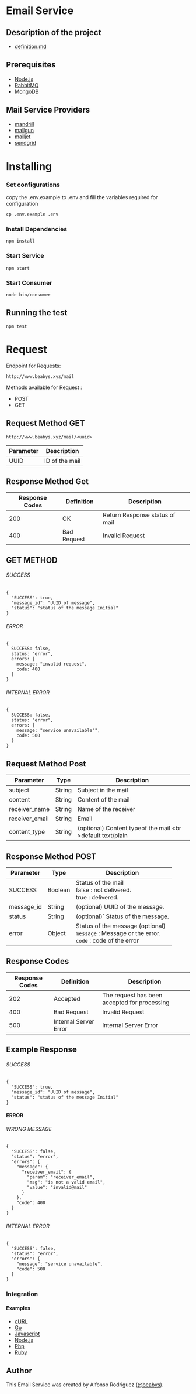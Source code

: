 Email Service
=============
## Description of the project

* [definition.md](./docs/definition.md)

## Prerequisites
* [Node.js](https://nodejs.org)
* [RabbitMQ](https://www.rabbitmq.com/)
* [MongoDB](https://www.mongodb.com/)

## Mail Service Providers
* [mandrill](https://mandrillapp.com/)
* [mailgun](https://www.mailgun.com/)
* [mailjet](https://www.mailjet.com/)
* [sendgrid](https://sendgrid.com/)

# Installing
### Set configurations

copy the .env.example to .env and fill the variables required for configuration

    cp .env.example .env

### Install Dependencies

    npm install

### Start Service

    npm start

### Start Consumer

    node bin/consumer

## Running the test

    npm test

# Request

Endpoint for Requests:

    http://www.beabys.xyz/mail


Methods available for Request : 

* POST
* GET


## Request Method GET

    http://www.beabys.xyz/mail/<uuid>

| Parameter | Description |
| --- | --- |
| UUID | ID of the mail |


## Response Method Get


| Response Codes | Definition | Description |
| --- | --- | --- |
| 200 | OK | Return Response status of mail |
| 400 | Bad Request | Invalid Request |

## GET METHOD
###### SUCCESS

    {
      "SUCCESS": true,
      "message_id": "UUID of message",
      "status": "status of the message Initial"
    }

###### ERROR

    {
      SUCCESS: false,
      status: "error",
      errors: {
        message: "invalid request",
        code: 400
      }
    }

###### INTERNAL ERROR
    {
      SUCCESS: false,
      status: "error",
      errors: {
        message: "service unavailable"",
        code: 500
      }
    }

## Request Method Post

| Parameter | Type | Description |
| --- | --- | --- |
| subject | String | Subject in the mail |
| content | String | Content of the mail |
| receiver_name | String | Name of the receiver |
| receiver_email | String | Email |
| content_type | String | (optional) Content  typeof the mail <br \>default text/plain |


## Response Method POST

| Parameter | Type  | Description |
| --- | --- | --- |
| SUCCESS | Boolean | Status of the mail<br/>false : not delivered.<br/>true : delivered. |
| message_id | String  | (optional) UUID of the message. |
| status | String  | (optional)` Status of the message. |
| error | Object  | Status of the message (optional) <br /> `message` : Message or the error. <br />`code` : code of the error |

## Response Codes

| Response Codes | Definition | Description |
| --- | --- | --- |
| 202 | Accepted | The request has been accepted for processing |
| 400 | Bad Request | Invalid Request |
| 500 | Internal Server Error | Internal Server Error |

## Example Response
###### SUCCESS 

    {
      "SUCCESS": true,
      "message_id": "UUID of message",
      "status": "status of the message Initial"
    }

#### ERROR 
###### WRONG MESSAGE

    {
      "SUCCESS": false,
      "status": "error",
      "errors": {
        "message": {
          "receiver_email": {
            "param": "receiver_email",
            "msg": "is not a valid email",
            "value": "invalid@mail"
          }
        },
        "code": 400
      }
    }
    
###### INTERNAL ERROR
    {
      "SUCCESS": false,
      "status": "error",
      "errors": {
        "message": "service unavailable",
        "code": 500
      }
    }

### Integration
#### Examples
* [cURL](./docs/curl.md)
* [Go](./docs/go.md)
* [Javascript](./docs/javascript.md)
* [Node.js](./docs/node.md)
* [Php](./docs/php.md)
* [Ruby](./docs/ruby.md)

## Author

This Email Service was created by Alfonso Rodriguez ([@beabys](http://twitter.com/beabys)).
